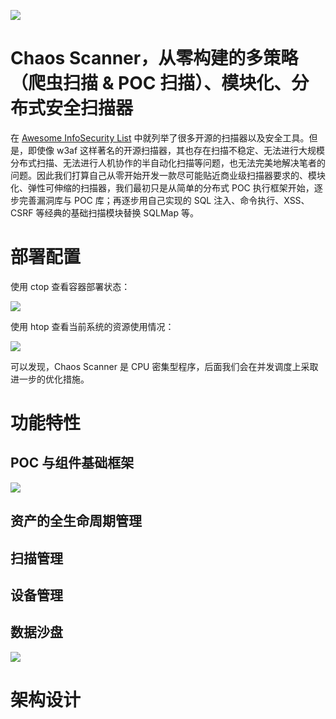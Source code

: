 ![](https://website/vHMJtwd4/image.png)

# Chaos Scanner，从零构建的多策略（爬虫扫描 & POC 扫描）、模块化、分布式安全扫描器

在 [Awesome InfoSecurity List](https://ngte-al.gitbook.io/i/infosecurity) 中就列举了很多开源的扫描器以及安全工具。但是，即使像 w3af 这样著名的开源扫描器，其也存在扫描不稳定、无法进行大规模分布式扫描、无法进行人机协作的半自动化扫描等问题，也无法完美地解决笔者的问题。因此我们打算自己从零开始开发一款尽可能贴近商业级扫描器要求的、模块化、弹性可伸缩的扫描器，我们最初只是从简单的分布式 POC 执行框架开始，逐步完善漏洞库与 POC 库；再逐步用自己实现的 SQL 注入、命令执行、XSS、CSRF 等经典的基础扫描模块替换 SQLMap 等。

# 部署配置

使用 ctop 查看容器部署状态：

![](https://website/SK2k9vCV/image.png)

使用 htop 查看当前系统的资源使用情况：

![](https://website/9QNXMNLX/image.png)

可以发现，Chaos Scanner 是 CPU 密集型程序，后面我们会在并发调度上采取进一步的优化措施。

# 功能特性

## POC 与组件基础框架

![](https://website/W37592Pn/image.png)

## 资产的全生命周期管理

## 扫描管理

## 设备管理

## 数据沙盘

![](https://website/y8JrV4F1/image.png)

# 架构设计

